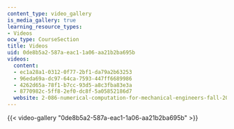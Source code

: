 ```yaml
---
content_type: video_gallery
is_media_gallery: true
learning_resource_types:
- Videos
ocw_type: CourseSection
title: Videos
uid: 0de8b5a2-587a-eac1-1a06-aa21b2ba695b
videos:
  content:
  - ec1a28a1-0312-0f77-2bf1-da79a2b63253
  - 96eda69a-dc97-64ca-7593-447ff6689986
  - 4262d65a-78f1-b7cc-93d5-a8c3fba83e3a
  - 8770982c-5ff8-2ef0-dc8f-5a05852186d7
  website: 2-086-numerical-computation-for-mechanical-engineers-fall-2014
---
```



{{< video-gallery "0de8b5a2-587a-eac1-1a06-aa21b2ba695b" >}}


